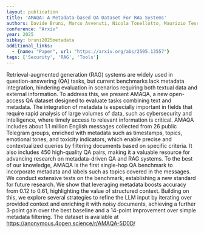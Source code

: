 ```yaml
---
layout: publication
title: 'AMAQA: A Metadata-based QA Dataset For RAG Systems'
authors: Davide Bruni, Marco Avvenuti, Nicola Tonellotto, Maurizio Tesconi
conference: "Arxiv"
year: 2025
bibkey: bruni2025metadata
additional_links:
  - {name: "Paper", url: "https://arxiv.org/abs/2505.13557"}
tags: ['Security', 'RAG', 'Tools']
---
```

Retrieval-augmented generation (RAG) systems are widely used in question-answering (QA) tasks, but current benchmarks lack metadata integration, hindering evaluation in scenarios requiring both textual data and external information. To address this, we present AMAQA, a new open-access QA dataset designed to evaluate tasks combining text and metadata. The integration of metadata is especially important in fields that require rapid analysis of large volumes of data, such as cybersecurity and intelligence, where timely access to relevant information is critical. AMAQA includes about 1.1 million English messages collected from 26 public Telegram groups, enriched with metadata such as timestamps, topics, emotional tones, and toxicity indicators, which enable precise and contextualized queries by filtering documents based on specific criteria. It also includes 450 high-quality QA pairs, making it a valuable resource for advancing research on metadata-driven QA and RAG systems. To the best of our knowledge, AMAQA is the first single-hop QA benchmark to incorporate metadata and labels such as topics covered in the messages. We conduct extensive tests on the benchmark, establishing a new standard for future research. We show that leveraging metadata boosts accuracy from 0.12 to 0.61, highlighting the value of structured context. Building on this, we explore several strategies to refine the LLM input by iterating over provided context and enriching it with noisy documents, achieving a further 3-point gain over the best baseline and a 14-point improvement over simple metadata filtering. The dataset is available at https://anonymous.4open.science/r/AMAQA-5D0D/
